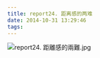 ```yaml
---
title: report24. 距离感的两难
date: 2014-10-31 13:29:46
tags:
---
```

![report24. 距離感的兩難.jpg](https://i.loli.net/2018/03/23/5ab4c2d164e0b.jpg)
